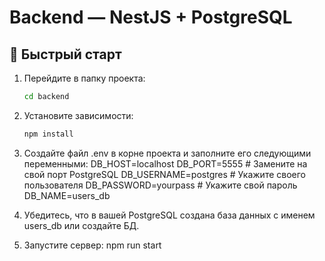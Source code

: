 
# Backend — NestJS + PostgreSQL

## 🚀 Быстрый старт

1. Перейдите в папку проекта:
   ```bash
   cd backend

2. Установите зависимости:
    ```bash
    npm install

3. Создайте файл .env в корне проекта и заполните его следующими переменными:
    DB_HOST=localhost
    DB_PORT=5555          # Замените на свой порт PostgreSQL
    DB_USERNAME=postgres  # Укажите своего пользователя
    DB_PASSWORD=yourpass  # Укажите свой пароль
    DB_NAME=users_db

4. Убедитесь, что в вашей PostgreSQL создана база данных с именем users_db или создайте БД.

5. Запустите сервер:
    npm run start



